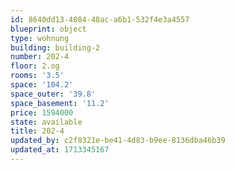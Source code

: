 ```yaml
---
id: 8640dd13-4084-48ac-a6b1-532f4e3a4557
blueprint: object
type: wohnung
building: building-2
number: 202-4
floor: 2.og
rooms: '3.5'
space: '104.2'
space_outer: '39.8'
space_basement: '11.2'
price: 1594000
state: available
title: 202-4
updated_by: c2f8321e-be41-4d83-b9ee-8136dba46b39
updated_at: 1713345167
---
```

